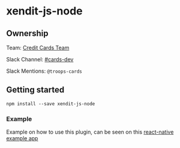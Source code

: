 # xendit-js-node

## Ownership

Team: [Credit Cards Team](https://www.draw.io/?state=%7B%22ids%22:%5B%221Vk1zqYgX2YqjJYieQ6qDPh0PhB2yAd0j%22%5D,%22action%22:%22open%22,%22userId%22:%22104938211257040552218%22%7D)

Slack Channel: [#cards-dev](https://xendit.slack.com/messages/cards-dev)

Slack Mentions: `@troops-cards`

## Getting started

```
npm install --save xendit-js-node
```

### Example

Example on how to use this plugin, can be seen on this 
[react-native example app](https://github.com/xendit/xendit-react-example)
